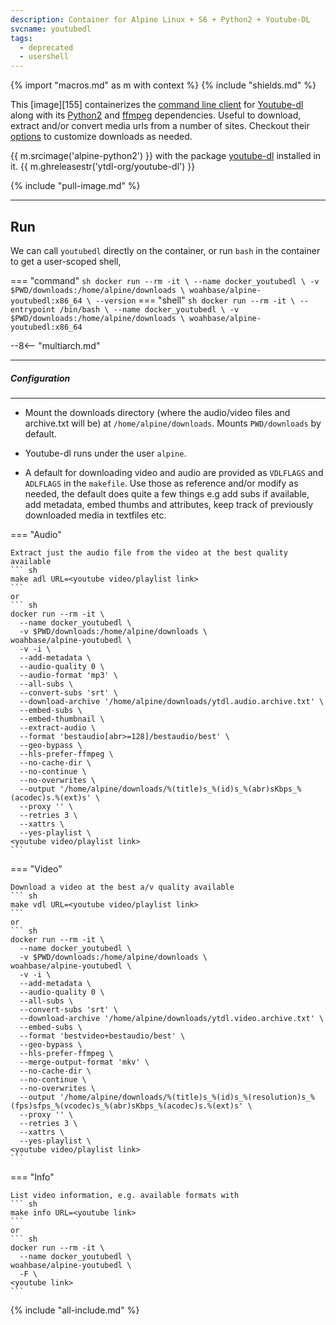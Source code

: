```yaml
---
description: Container for Alpine Linux + S6 + Python2 + Youtube-DL
svcname: youtubedl
tags:
  - deprecated
  - usershell
---
```


{% import "macros.md" as m with context %}
{% include "shields.md" %}

This [image][155] containerizes the [command line client][3] for
[Youtube-dl][4] along with its [Python2][1] and [ffmpeg][2]
dependencies. Useful to download, extract and/or convert media
urls from a number of sites. Checkout their [options][5] to customize
downloads as needed.

{{ m.srcimage('alpine-python2') }} with the package
[youtube-dl][3] installed in it. {{ m.ghreleasestr('ytdl-org/youtube-dl') }}

{% include "pull-image.md" %}

---
Run
---

We can call `youtubedl` directly on the container, or run `bash`
in the container to get a user-scoped shell,

=== "command"
    ``` sh
    docker run --rm -it \
      --name docker_youtubedl \
      -v $PWD/downloads:/home/alpine/downloads \
    woahbase/alpine-youtubedl:x86_64 \
      --version
    ```
=== "shell"
    ``` sh
    docker run --rm -it \
      --entrypoint /bin/bash \
      --name docker_youtubedl \
      -v $PWD/downloads:/home/alpine/downloads \
    woahbase/alpine-youtubedl:x86_64
    ```

--8<-- "multiarch.md"

---
##### Configuration
---

* Mount the downloads directory (where the audio/video files and
  archive.txt will be) at `/home/alpine/downloads`. Mounts
  `PWD/downloads` by default.

* Youtube-dl runs under the user `alpine`.

* A default for downloading video and audio are provided as
  `VDLFLAGS` and `ADLFLAGS` in the `makefile`. Use those as
  reference and/or modify as needed, the default does quite a few
  things e.g add subs if available, add metadata, embed thumbs and
  attributes, keep track of previously downloaded media in
  textfiles etc.

=== "Audio"

    Extract just the audio file from the video at the best quality available
    ``` sh
    make adl URL=<youtube video/playlist link>
    ```
    or
    ``` sh
    docker run --rm -it \
      --name docker_youtubedl \
      -v $PWD/downloads:/home/alpine/downloads \
    woahbase/alpine-youtubedl \
      -v -i \
      --add-metadata \
      --audio-quality 0 \
      --audio-format 'mp3' \
      --all-subs \
      --convert-subs 'srt' \
      --download-archive '/home/alpine/downloads/ytdl.audio.archive.txt' \
      --embed-subs \
      --embed-thumbnail \
      --extract-audio \
      --format 'bestaudio[abr>=128]/bestaudio/best' \
      --geo-bypass \
      --hls-prefer-ffmpeg \
      --no-cache-dir \
      --no-continue \
      --no-overwrites \
      --output '/home/alpine/downloads/%(title)s_%(id)s_%(abr)sKbps_%(acodec)s.%(ext)s' \
      --proxy '' \
      --retries 3 \
      --xattrs \
      --yes-playlist \
    <youtube video/playlist link>
    ```

=== "Video"

    Download a video at the best a/v quality available
    ``` sh
    make vdl URL=<youtube video/playlist link>
    ```
    or
    ``` sh
    docker run --rm -it \
      --name docker_youtubedl \
      -v $PWD/downloads:/home/alpine/downloads \
    woahbase/alpine-youtubedl \
      -v -i \
      --add-metadata \
      --audio-quality 0 \
      --all-subs \
      --convert-subs 'srt' \
      --download-archive '/home/alpine/downloads/ytdl.video.archive.txt' \
      --embed-subs \
      --format 'bestvideo+bestaudio/best' \
      --geo-bypass \
      --hls-prefer-ffmpeg \
      --merge-output-format 'mkv' \
      --no-cache-dir \
      --no-continue \
      --no-overwrites \
      --output '/home/alpine/downloads/%(title)s_%(id)s_%(resolution)s_%(fps)sfps_%(vcodec)s_%(abr)sKbps_%(acodec)s.%(ext)s' \
      --proxy '' \
      --retries 3 \
      --xattrs \
      --yes-playlist \
    <youtube video/playlist link>
    ```

=== "Info"

    List video information, e.g. available formats with
    ``` sh
    make info URL=<youtube link>
    ```
    or
    ``` sh
    docker run --rm -it \
      --name docker_youtubedl \
    woahbase/alpine-youtubedl \
      -F \
    <youtube link>
    ```

[1]: https://www.python.org
[2]: https://www.ffmpeg.org/
[3]: https://github.com/ytdl-org/youtube-dl
[4]: https://ytdl-org.github.io/youtube-dl/
[5]: https://github.com/ytdl-org/youtube-dl#options

{% include "all-include.md" %}
